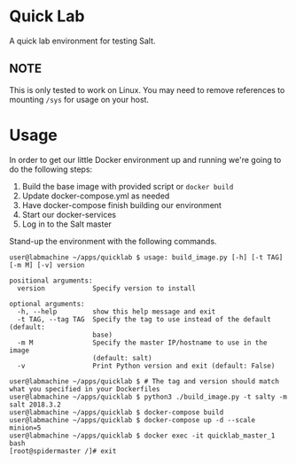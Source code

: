 # Quick Lab
A quick lab environment for testing Salt.

## NOTE
This is only tested to work on Linux. You may need to remove references
to mounting `/sys` for usage on your host.

# Usage

In order to get our little Docker environment up and running we're 
going to do the following steps:
1. Build the base image with provided script or `docker build`
2. Update docker-compose.yml as needed
3. Have docker-compose finish building our environment
4. Start our docker-services
5. Log in to the Salt master

Stand-up the environment with the following commands.

```
user@labmachine ~/apps/quicklab $ usage: build_image.py [-h] [-t TAG] [-m M] [-v] version

positional arguments:
  version            Specify version to install

optional arguments:
  -h, --help         show this help message and exit
  -t TAG, --tag TAG  Specify the tag to use instead of the default (default:
                     base)
  -m M               Specify the master IP/hostname to use in the image
                     (default: salt)
  -v                 Print Python version and exit (default: False)

user@labmachine ~/apps/quicklab $ # The tag and version should match what you specified in your Dockerfiles
user@labmachine ~/apps/quicklab $ python3 ./build_image.py -t salty -m salt 2018.3.2 
user@labmachine ~/apps/quicklab $ docker-compose build
user@labmachine ~/apps/quicklab $ docker-compose up -d --scale minion=5
user@labmachine ~/apps/quicklab $ docker exec -it quicklab_master_1 bash
[root@spidermaster /]# exit
```

